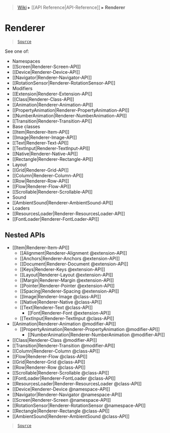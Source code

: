 > [Wiki](Home) ▸ [[API Reference|API-Reference]] ▸ **Renderer**

# Renderer

> [`Source`](/Neft-io/neft/blob/11ce61113abf36cfee4cca0e72112ab5bff468a7/src/renderer/index.litcoffee#renderer)

See one of:

 - Namespaces
  - [[Screen|Renderer-Screen-API]]
  - [[Device|Renderer-Device-API]]
  - [[Navigator|Renderer-Navigator-API]]
  - [[RotationSensor|Renderer-RotationSensor-API]]
 - Modifiers
  - [[Extension|Renderer-Extension-API]]
  - [[Class|Renderer-Class-API]]
  - [[Animation|Renderer-Animation-API]]
  - [[PropertyAnimation|Renderer-PropertyAnimation-API]]
  - [[NumberAnimation|Renderer-NumberAnimation-API]]
  - [[Transition|Renderer-Transition-API]]
 - Base classes
  - [[Item|Renderer-Item-API]]
  - [[Image|Renderer-Image-API]]
  - [[Text|Renderer-Text-API]]
  - [[TextInput|Renderer-TextInput-API]]
  - [[Native|Renderer-Native-API]]
  - [[Rectangle|Renderer-Rectangle-API]]
 - Layout
  - [[Grid|Renderer-Grid-API]]
  - [[Column|Renderer-Column-API]]
  - [[Row|Renderer-Row-API]]
  - [[Flow|Renderer-Flow-API]]
  - [[Scrollable|Renderer-Scrollable-API]]
 - Sound
  - [[AmbientSound|Renderer-AmbientSound-API]]
 - Loaders
  - [[ResourcesLoader|Renderer-ResourcesLoader-API]]
  - [[FontLoader|Renderer-FontLoader-API]]

## Nested APIs

* [[Item|Renderer-Item-API]]
  * [[Alignment|Renderer-Alignment @extension-API]]
  * [[Anchors|Renderer-Anchors @extension-API]]
  * [[Document|Renderer-Document @extension-API]]
  * [[Keys|Renderer-Keys @extension-API]]
  * [[Layout|Renderer-Layout @extension-API]]
  * [[Margin|Renderer-Margin @extension-API]]
  * [[Pointer|Renderer-Pointer @extension-API]]
  * [[Spacing|Renderer-Spacing @extension-API]]
  * [[Image|Renderer-Image @class-API]]
  * [[Native|Renderer-Native @class-API]]
  * [[Text|Renderer-Text @class-API]]
    * [[Font|Renderer-Font @extension-API]]
  * [[TextInput|Renderer-TextInput @class-API]]
* [[Animation|Renderer-Animation @modifier-API]]
  * [[PropertyAnimation|Renderer-PropertyAnimation @modifier-API]]
    * [[NumberAnimation|Renderer-NumberAnimation @modifier-API]]
* [[Class|Renderer-Class @modifier-API]]
* [[Transition|Renderer-Transition @modifier-API]]
* [[Column|Renderer-Column @class-API]]
* [[Flow|Renderer-Flow @class-API]]
* [[Grid|Renderer-Grid @class-API]]
* [[Row|Renderer-Row @class-API]]
* [[Scrollable|Renderer-Scrollable @class-API]]
* [[FontLoader|Renderer-FontLoader @class-API]]
* [[ResourcesLoader|Renderer-ResourcesLoader @class-API]]
* [[Device|Renderer-Device @namespace-API]]
* [[Navigator|Renderer-Navigator @namespace-API]]
* [[Screen|Renderer-Screen @namespace-API]]
* [[RotationSensor|Renderer-RotationSensor @namespace-API]]
* [[Rectangle|Renderer-Rectangle @class-API]]
* [[AmbientSound|Renderer-AmbientSound @class-API]]

> [`Source`](/Neft-io/neft/blob/11ce61113abf36cfee4cca0e72112ab5bff468a7/src/renderer/index.litcoffee#renderer)

